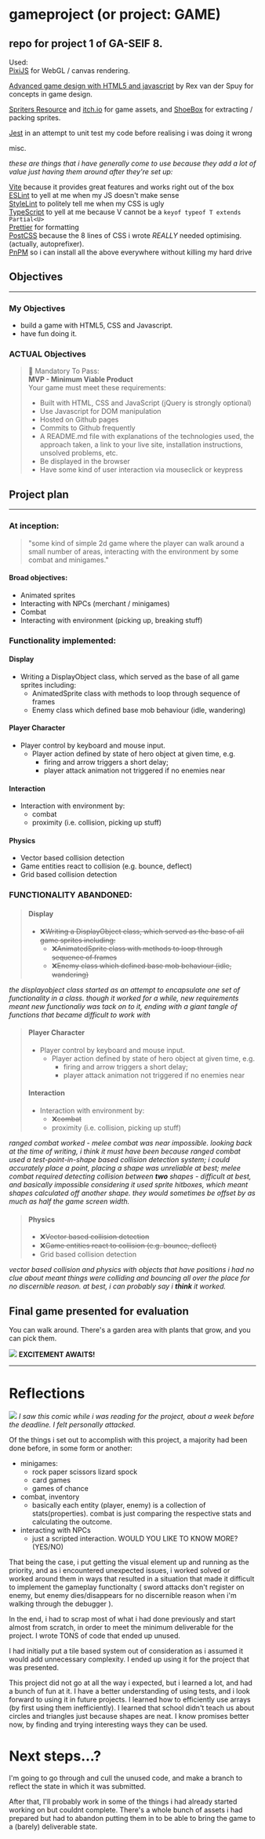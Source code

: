 # gameproject (or project: GAME) 

## repo for project 1 of GA-SEIF 8.


Used:  
[PixiJS](https://pixijs.com/) for WebGL / canvas rendering.

[Advanced game design with HTML5 and javascript][B] by Rex van der Spuy for concepts in game design.

[Spriters Resource][A] and [itch.io][C] for game assets, and [ShoeBox] for extracting / packing sprites.

[Jest] in an attempt to unit test my code before realising i was doing it wrong

misc.

*these are things that i have generally come to use because they add a lot of value just having them around after they're set up:*

[Vite] because it provides great features and works right out of the box  
[ESLint] to yell at me when my JS doesn't make sense   
[StyleLint] to politely tell me when my CSS is ugly   
[TypeScript] to yell at me because V cannot be a `keyof typeof T extends Partial<U>`  
[Prettier] for formatting  
[PostCSS] because the 8 lines of CSS i wrote *REALLY* needed optimising. (actually, autoprefixer).  
[PnPM] so i can install all the above everywhere without killing my hard drive 


[B]: https://www.goodreads.com/book/show/25580285-advanced-game-design-with-html5-and-javascript 
[A]: https://www.spriters-resource.com/
[C]: https://itch.io/
[ESLint]: https://eslint.org/
[prettier]:https://prettier.io/
[StyleLint]: https://stylelint.io/
[TypeScript]: https://www.typescriptlang.org/
[shoebox]: https://renderhjs.net/shoebox/
[postcss]:https://postcss.org/
[vite]:https://vitejs.dev/
[Jest]: https://jestjs.io/
[pnpm]: https://pnpm.io/



## Objectives
----------


### My Objectives
- build a game with HTML5, CSS and Javascript.
- have fun doing it.

### ACTUAL Objectives
> 🔴 Mandatory To Pass:  
>  **MVP - Minimum Viable Product**  
>  Your game must meet these requirements:  
>    - Built with HTML, CSS and JavaScript (jQuery is strongly optional)
>    - Use Javascript for DOM manipulation
>    - Hosted on Github pages
>    - Commits to Github frequently
>    - A README.md file with explanations of the technologies used, the approach taken, a link to your live site, installation instructions, unsolved problems, etc.
>    - Be displayed in the browser  
>    - Have some kind of user interaction via mouseclick or keypress  



## Project plan

--- 

### At inception:
> "some kind of simple 2d game where the player can walk around a small number of areas, interacting with the environment by some combat and minigames."

#### Broad objectives:
- Animated sprites
- Interacting with NPCs (merchant / minigames)
- Combat
- Interacting with environment (picking up, breaking stuff)



### Functionality implemented:
#### **Display**
- Writing a DisplayObject class, which served as the base of all game sprites  including:
    - AnimatedSprite class with methods to loop through sequence of frames
    - Enemy class which defined base mob behaviour (idle, wandering) 
#### **Player Character**    
- Player control by keyboard and mouse input.
    - Player action defined by state of hero object at given time, e.g.
        - firing and arrow triggers a short delay; 
        - player attack animation not triggered if no enemies near
#### **Interaction**
- Interaction with environment by:
    - combat
    - proximity (i.e. collision, picking up stuff)
#### **Physics**
- Vector based collision detection
- Game entities react to collision (e.g. bounce, deflect)
- Grid based collision detection

### FUNCTIONALITY ABANDONED:
> #### **Display**
> - ❌~~Writing a DisplayObject class, which served as the base of all game sprites  including:~~
>     - ❌~~AnimatedSprite class with methods to loop through sequence of frames~~
>     - ❌~~Enemy class which defined base mob behaviour (idle, wandering)~~  
 
*the displayobject class started as an attempt to encapsulate one set of functionality in a class. though it worked for a while, new requirements meant new functionaliy was tack on to it, ending with a giant tangle of functions that became difficult to work with*
> #### **Player Character**    
> - Player control by keyboard and mouse input.
>    - Player action defined by state of hero object at given time, e.g.
>         - firing and arrow triggers a short delay; 
>         - player attack animation not triggered if no enemies near
> #### **Interaction**
> - Interaction with environment by:
>     - ❌~~combat~~
>     - proximity (i.e. collision, picking up stuff)

*ranged combat worked - melee combat was near impossible. looking back at the time of writing, i think it must have been because ranged combat used a test-point-in-shape based collision detection system; i could accurately place a point, placing a shape was unreliable at best; melee combat required detecting collision between **two** shapes - difficult at best, and basically impossible considering it used sprite hitboxes, which meant shapes calculated off another shape. they would sometimes be offset by as much as half the game screen width.*
> #### **Physics**
> - ❌~~Vector based collision detection~~
> - ❌~~Game entities react to collision (e.g. bounce, deflect)~~
> - Grid based collision detection

*vector based collision and physics with objects that have positions i had no clue about meant things were colliding and bouncing all over the place for no discernible reason. at best, i can probably say i **think** it worked.*

## **Final game presented for evaluation** 
You can walk around. There's a garden area with plants that grow, and you can pick them. 

![](public/screencap.png)
**EXCITEMENT AWAITS!**

----------


# **Reflections**

![](public/agilecar.png)
*I saw this comic while i was reading for the project, about a week before the deadline. I felt personally attacked.*

Of the things i set out to accomplish with this project, a majority had been done before, in some form or another:
-  minigames: 
    - rock paper scissors lizard spock
    - card games
    - games of chance
- combat, inventory
    - basically each entity (player, enemy) is a collection of stats(properties). combat is just comparing the respective stats and calculating the outcome.
- interacting with NPCs
    - just a scripted interaction. WOULD YOU LIKE TO KNOW MORE? (YES/NO)

That being the case, i put getting the visual element up and running as the priority, and as i encountered unexpected issues, i worked solved or worked around them in ways that resulted in a situation that made it difficult to implement the gameplay functionalty ( sword attacks don't register on enemy, but enemy dies/disappears for no discernible reason when i'm walking through the debugger ).

In the end, i had to scrap most of what i had done previously and start almost from scratch, in order to meet the minimum deliverable for the project. I wrote TONS of code that ended up unused. 

I had initially put a tile based system out of consideration as i assumed it would add unnecessary complexity. I ended up using it for the project that was presented. 

This project did not go at all the way i expected, but i learned a lot, and had a bunch of fun at it. I have a better understanding of using tests, and i look forward to using it in future projects. I learned how to efficiently use arrays (by first using them inefficiently). I learned that school didn't teach us about circles and triangles just because shapes are neat. I know promises better now, by finding and trying interesting ways they can be used. 

# Next steps...?

I'm going to go through and cull the unused code, and make a branch to reflect the state in which it was submitted.

After that, I'll probably work in some of the things i had already started working on but couldnt complete. There's a whole bunch of assets i had prepared but had to abandon putting them in to be able to bring the game to a (barely) deliverable state. 
